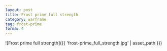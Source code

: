 ```yaml
---
layout: post
title: Frost prime full strength
category: warframe
tag: frost-prime
forma: 4
---
```


![Frost prime full strength]({{ 'frost-prime_full_strength.jpg' | asset_path }})
